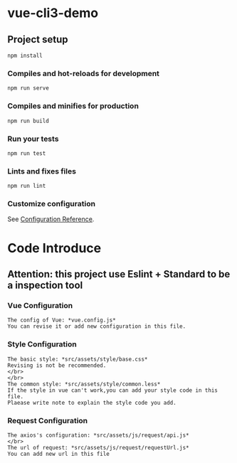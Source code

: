 # vue-cli3-demo

## Project setup
```
npm install
```

### Compiles and hot-reloads for development
```
npm run serve
```

### Compiles and minifies for production
```
npm run build
```

### Run your tests
```
npm run test
```

### Lints and fixes files
```
npm run lint
```

### Customize configuration
See [Configuration Reference](https://cli.vuejs.org/config/).


# Code Introduce

## Attention: this project use Eslint + Standard to be a inspection tool

### Vue Configuration
```
The config of Vue: *vue.config.js*
You can revise it or add new configuration in this file.
```

### Style Configuration
```
The basic style: *src/assets/style/base.css*
Revising is not be recommended.
</br>
</br>
The common style: *src/assets/style/common.less*
If the style in vue can't work,you can add your style code in this file.
Plaease write note to explain the style code you add.
```

### Request Configuration
```
The axios's configuration: *src/assets/js/request/api.js*
</br>
The url of request: *src/assets/js/request/requestUrl.js*
You can add new url in this file
```

